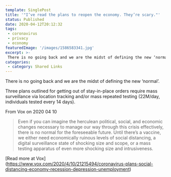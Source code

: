 ```yaml
---
template: SinglePost
title: '"I’ve read the plans to reopen the economy. They’re scary."'
status: Published
date: 2020-04-12T20:12:32
tags:
 - coronavirus
 - privacy
 - economy
featuredImage: '/images/1586583341.jpg'
excerpt: >-
 There is no going back and we are the midst of defining the new ‘normal’.
categories:
 - category: Shared Links
---
```

There is no going back and we are the midst of defining the new ‘normal’.

Three plans outlined for getting out of stay-in-place orders require mass surveillance via location tracking and/or mass repeated testing (22M/day, individuals tested every 14 days).

From Vox on 2020 04 10
> Even if you can imagine the herculean political, social, and economic changes necessary to manage our way through this crisis effectively, there is no normal for the foreseeable future. Until there’s a vaccine, we either need economically ruinous levels of social distancing, a digital surveillance state of shocking size and scope, or a mass testing apparatus of even more shocking size and intrusiveness.

[Read more at Vox] (https://www.vox.com/2020/4/10/21215494/coronavirus-plans-social-distancing-economy-recession-depression-unemployment)

